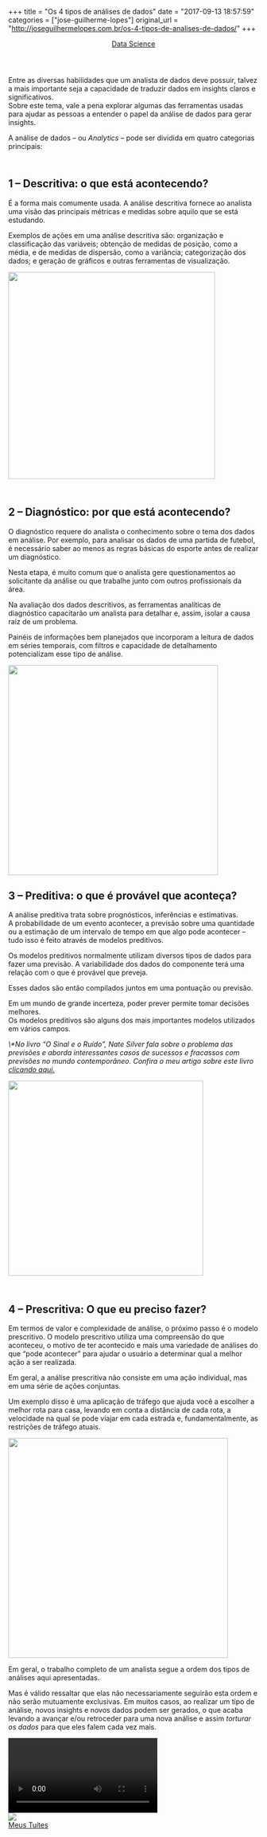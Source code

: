 +++
title = "Os 4 tipos de análises de dados"
date = "2017-09-13 18:57:59"
categories = ["jose-guilherme-lopes"]
original_url = "http://joseguilhermelopes.com.br/os-4-tipos-de-analises-de-dados/"
+++

<div>
<p id="primary" class="content-area">
<main id="main" class="site-main">
<article id="post-398" class="post-398 post type-post status-publish format-standard has-post-thumbnail hentry category-data-science">
<header class="entry-header">
<span
class="cat-links"><a href="http://joseguilhermelopes.com.br/category/data-science/">Data
Science</a></span>
</header>
<p>
Entre as diversas habilidades que um analista de dados deve possuir,
talvez a mais importante seja a capacidade de traduzir dados em insights
claros e significativos.<br> Sobre este tema, vale a pena explorar
algumas das ferramentas usadas para ajudar as pessoas a entender o papel
da análise de dados para gerar insights.
</p>
<p>
A análise de dados – ou <em>Analytics</em> – pode ser dividida em quatro
categorias principais:
</p>
<h2>
<strong><br> 1 – Descritiva: o que está acontecendo?</strong>
</h2>
<p>
É a forma mais comumente usada. A análise descritiva fornece ao analista
uma visão das principais métricas e medidas sobre aquilo que se está
estudando.
</p>
<p>
Exemplos de ações em uma análise descritiva são: organização e
classificação das variáveis; obtenção de medidas de posição, como a
média, e de medidas de dispersão, como a variância; categorização dos
dados; e geração de gráficos e outras ferramentas de visualização.
</p>
<p>
<img class="wp-image-402 aligncenter" src="http://joseguilhermelopes.com.br/wp-content/uploads/2017/09/Have-a-Great-Business-Plan-300x285.jpg%20300w,%20http://joseguilhermelopes.com.br/wp-content/uploads/2017/09/Have-a-Great-Business-Plan.jpg%20585w" alt="" width="416" srcset="http://joseguilhermelopes.com.br/wp-content/uploads/2017/09/Have-a-Great-Business-Plan-300x285.jpg 300w, http://joseguilhermelopes.com.br/wp-content/uploads/2017/09/Have-a-Great-Business-Plan.jpg 585w">
</p>
<h2>
<strong><br> 2 – Diagnóstico: por que está acontecendo?</strong>
</h2>
<p>
O diagnóstico requere do analista o conhecimento sobre o tema dos dados
em análise. Por exemplo, para analisar os dados de uma partida de
futebol, é necessário saber ao menos as regras básicas do esporte antes
de realizar um diagnóstico.
</p>
<p>
Nesta etapa, é muito comum que o analista gere questionamentos ao
solicitante da análise ou que trabalhe junto com outros profissionais da
área.
</p>

</article>
</main>
</p>
<p>
Na avaliação dos dados descritivos, as ferramentas analíticas de
diagnóstico capacitarão um analista para detalhar e, assim, isolar a
causa raiz de um problema.
</p>
<p>
Painéis de informações bem planejados que incorporam a leitura de dados
em séries temporais, com filtros e capacidade de detalhamento
potencializam esse tipo de análise.
</p>
<p>
<img class=" wp-image-404 aligncenter" src="http://joseguilhermelopes.com.br/wp-content/uploads/2017/09/DA-300x226.jpg%20300w,%20http://joseguilhermelopes.com.br/wp-content/uploads/2017/09/DA-768x579.jpg%20768w,%20http://joseguilhermelopes.com.br/wp-content/uploads/2017/09/DA.jpg%201000w" alt="" width="422" srcset="http://joseguilhermelopes.com.br/wp-content/uploads/2017/09/DA-300x226.jpg 300w, http://joseguilhermelopes.com.br/wp-content/uploads/2017/09/DA-768x579.jpg 768w, http://joseguilhermelopes.com.br/wp-content/uploads/2017/09/DA.jpg 1000w">
</p>
<h2>
<strong>3 – Preditiva: o que é provável que aconteça?</strong>
</h2>
<p>
A análise preditiva trata sobre prognósticos, inferências e
estimativas.<br> A probabilidade de um evento acontecer, a previsão
sobre uma quantidade ou a estimação de um intervalo de tempo em que algo
pode acontecer – tudo isso é feito através de modelos preditivos.
</p>
<p>
Os modelos preditivos normalmente utilizam diversos tipos de dados para
fazer uma previsão. A variabilidade dos dados do componente terá uma
relação com o que é provável que preveja.
</p>
<p>
Esses dados são então compilados juntos em uma pontuação ou previsão.
</p>
<p>
Em um mundo de grande incerteza, poder prever permite tomar decisões
melhores.<br> Os modelos preditivos são alguns dos mais importantes
modelos utilizados em vários campos.
</p>
<p>
<em>\*No livro “O Sinal e o Ruído”, Nate Silver fala sobre o problema
das previsões e aborda interessantes casos de sucessos e fracassos com
previsões no mundo contemporâneo. Confira o meu artigo sobre este livro
<a href="http://wp.me/p8PqTk-4V">clicando aqui.</a></em>
</p>
<p>
<img class=" wp-image-405 aligncenter" src="http://joseguilhermelopes.com.br/wp-content/uploads/2017/09/predictive-analytics-300x200-300x200.jpg%20300w,%20http://joseguilhermelopes.com.br/wp-content/uploads/2017/09/predictive-analytics-300x200-768x512.jpg%20768w,%20http://joseguilhermelopes.com.br/wp-content/uploads/2017/09/predictive-analytics-300x200.jpg%20960w" alt="" width="392" srcset="http://joseguilhermelopes.com.br/wp-content/uploads/2017/09/predictive-analytics-300x200-300x200.jpg 300w, http://joseguilhermelopes.com.br/wp-content/uploads/2017/09/predictive-analytics-300x200-768x512.jpg 768w, http://joseguilhermelopes.com.br/wp-content/uploads/2017/09/predictive-analytics-300x200.jpg 960w">
</p>
<h2>
<strong><br> 4 – Prescritiva: O que eu preciso fazer?</strong>
</h2>
<p>
Em termos de valor e complexidade de análise, o próximo passo é o modelo
prescritivo. O modelo prescritivo utiliza uma compreensão do que
aconteceu, o motivo de ter acontecido e mais uma variedade de análises
do que “pode acontecer” para ajudar o usuário a determinar qual a melhor
ação a ser realizada.
</p>
<p>
Em geral, a análise prescritiva não consiste em uma ação individual, mas
em uma série de ações conjuntas.
</p>
<p>
Um exemplo disso é uma aplicação de tráfego que ajuda você a escolher a
melhor rota para casa, levando em conta a distância de cada rota, a
velocidade na qual se pode viajar em cada estrada e, fundamentalmente,
as restrições de tráfego atuais.
</p>
<p>
<img class=" wp-image-407 aligncenter" src="http://joseguilhermelopes.com.br/wp-content/uploads/2017/09/371327-636270914811626097-16x9-300x169.jpg%20300w,%20http://joseguilhermelopes.com.br/wp-content/uploads/2017/09/371327-636270914811626097-16x9-768x432.jpg%20768w,%20http://joseguilhermelopes.com.br/wp-content/uploads/2017/09/371327-636270914811626097-16x9-1024x576.jpg%201024w" alt="" width="442" srcset="http://joseguilhermelopes.com.br/wp-content/uploads/2017/09/371327-636270914811626097-16x9-300x169.jpg 300w, http://joseguilhermelopes.com.br/wp-content/uploads/2017/09/371327-636270914811626097-16x9-768x432.jpg 768w, http://joseguilhermelopes.com.br/wp-content/uploads/2017/09/371327-636270914811626097-16x9-1024x576.jpg 1024w">
</p>
<p>
Em geral, o trabalho completo de um analista segue a ordem dos tipos de
análises aqui apresentadas.
</p>
<p>
Mas é válido ressaltar que elas não necessariamente seguirão esta ordem
e não serão mutuamente exclusivas. Em muitos casos, ao realizar um tipo
de análise, novos insights e novos dados podem ser gerados, o que acaba
levando a avançar e/ou retroceder para uma nova análise e
assim <em>torturar os dados</em> para que eles falem cada vez mais.
</p>
<nav class="navigation post-navigation"> </nav>

<p class="col-md-4">
<aside id="secondary" class="widget-area">
<section id="blog-way-author-7" class="widget blog_way_widget_author">
</section>
<section id="media_video-3" class="widget widget_media_video">
<div class="jetpack-video-wrapper">
<div class="wp-video">
<video class="wp-video-shortcode" id="video-398-1">
<source src="https://youtu.be/nFko3JZIV5Y?_=1">
<a href="https://youtu.be/nFko3JZIV5Y">https://youtu.be/nFko3JZIV5Y</a></video>
</div>
</div>
</section>
<section id="easy_facebook_page_plugin-5" class="widget widget_easy_facebook_page_plugin">
<img class="efbl-loader" src="http://joseguilhermelopes.com.br/wp-content/plugins/easy-facebook-likebox/public/assets/images/loader.gif">

</section>
<section id="twitter_timeline-3" class="widget widget_twitter_timeline">
<a class="twitter-timeline" href="https://twitter.com/lopesjguilherme">Meus
Tuítes</a>
</section>
<section id="search-2" class="widget widget_search">
</section>
</aside>
</p>
</div>

